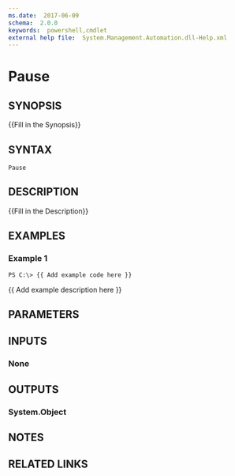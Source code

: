 ```yaml
---
ms.date:  2017-06-09
schema:  2.0.0
keywords:  powershell,cmdlet
external help file:  System.Management.Automation.dll-Help.xml
---
```


# Pause

## SYNOPSIS
{{Fill in the Synopsis}}

## SYNTAX

```
Pause
```

## DESCRIPTION
{{Fill in the Description}}

## EXAMPLES

### Example 1
```
PS C:\> {{ Add example code here }}
```

{{ Add example description here }}

## PARAMETERS

## INPUTS

### None


## OUTPUTS

### System.Object

## NOTES

## RELATED LINKS

